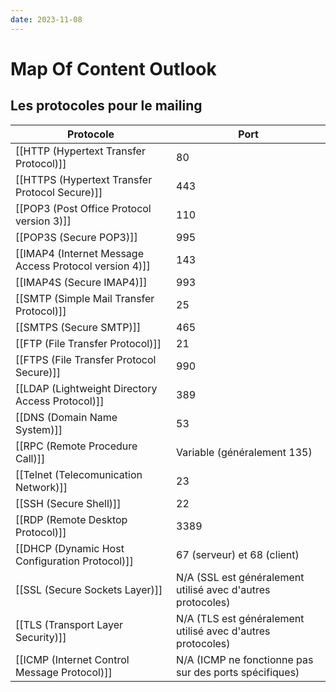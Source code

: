 ```yaml
---
date: 2023-11-08
---
```

# Map Of Content Outlook
## Les protocoles pour le mailing

| Protocole                                            | Port   |
|------------------------------------------------------|--------|
| [[HTTP (Hypertext Transfer Protocol)]]                 | 80     |
| [[HTTPS (Hypertext Transfer Protocol Secure)]]         | 443    |
| [[POP3 (Post Office Protocol version 3)]]             | 110    |
| [[POP3S (Secure POP3)]]                                | 995    |
| [[IMAP4 (Internet Message Access Protocol version 4)]] | 143    |
| [[IMAP4S (Secure IMAP4)]]                              | 993    |
| [[SMTP (Simple Mail Transfer Protocol)]]               | 25     |
| [[SMTPS (Secure SMTP)]]                                | 465    |
| [[FTP (File Transfer Protocol)]]                       | 21     |
| [[FTPS (File Transfer Protocol Secure)]]               | 990    |
| [[LDAP (Lightweight Directory Access Protocol)]]       | 389    |
| [[DNS (Domain Name System)]]                           | 53     |
| [[RPC (Remote Procedure Call)]]                        | Variable (généralement 135) |
| [[Telnet (Telecomunication Network)]]                  | 23     |
| [[SSH (Secure Shell)]]                                 | 22     |
| [[RDP (Remote Desktop Protocol)]]                      | 3389   |
| [[DHCP (Dynamic Host Configuration Protocol)]]         | 67 (serveur) et 68 (client) |
| [[SSL (Secure Sockets Layer)]]                         | N/A (SSL est généralement utilisé avec d'autres protocoles) |
|[[TLS (Transport Layer Security)]] | N/A (TLS est généralement utilisé avec d'autres protocoles)|
| [[ICMP (Internet Control Message Protocol)]]           | N/A (ICMP ne fonctionne pas sur des ports spécifiques) |
